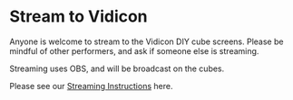 # Stream to Vidicon

Anyone is welcome to stream to the Vidicon DIY cube screens. 
Please be mindful of other performers, and ask if someone else is streaming. 

Streaming uses OBS, and will be broadcast on the cubes.

Please see our <a href="https://docs.google.com/document/d/15jvyM5PBKHFiE8r_1TEaxLzRij-5cl-HJ-UtN1xpjGw/edit?usp=sharing" target="_blank">Streaming Instructions</a> here.
